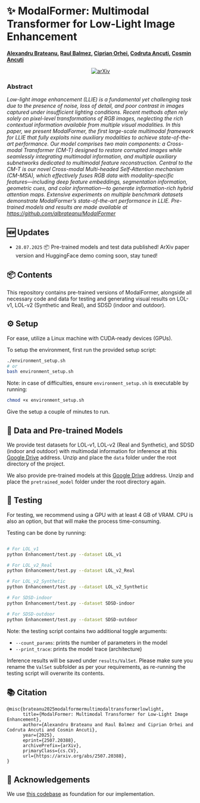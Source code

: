 # ✨ ModalFormer: Multimodal Transformer for Low-Light Image Enhancement

**[Alexandru Brateanu](https://scholar.google.com/citations?user=ru0meGgAAAAJ&hl=en), [Raul Balmez](https://scholar.google.com/citations?user=vPC7raQAAAAJ&hl=en), [Ciprian Orhei](https://scholar.google.com/citations?user=DZHdq3wAAAAJ&hl=en), [Codruta Ancuti](https://scholar.google.com/citations?user=5PA43eEAAAAJ&hl=en), [Cosmin Ancuti](https://scholar.google.com/citations?user=zVTgt8IAAAAJ&hl=en)**

<div align="center">
  
[![arXiv](https://img.shields.io/badge/arxiv-paper-179bd3)](https://arxiv.org/abs/2401.15204)
</div>

### Abstract
*Low-light image enhancement (LLIE) is a fundamental yet challenging task due to the presence of noise, loss of detail, and poor contrast in images captured under insufficient lighting conditions. Recent methods often rely solely on pixel-level transformations of RGB images, neglecting the rich contextual information available from multiple visual modalities. In this paper, we present ModalFormer, the first large-scale multimodal framework for LLIE that fully exploits nine auxiliary modalities to achieve state-of-the-art performance. Our model comprises two main components: a Cross-modal Transformer (CM-T) designed to restore corrupted images while seamlessly integrating multimodal information, and multiple auxiliary subnetworks dedicated to multimodal feature reconstruction. Central to the CM-T is our novel Cross-modal Multi-headed Self-Attention mechanism (CM-MSA), which effectively fuses RGB data with modality-specific features—including deep feature embeddings, segmentation information, geometric cues, and color information—to generate information-rich hybrid attention maps. Extensive experiments on multiple benchmark datasets demonstrate ModalFormer’s state-of-the-art performance in LLIE. Pre-trained models and results are made available at https://github.com/albrateanu/ModalFormer*

## 🆕 Updates
- `28.07.2025` 📦 Pre-trained models and test data published! ArXiv paper version and HuggingFace demo coming soon, stay tuned!

## 📦 Contents
This repository contains pre-trained versions of ModalFormer, alongside all necessary code and data for testing and generating visual results on LOL-v1, LOL-v2 (Synthetic and Real), and SDSD (indoor and outdoor).

## ⚙️ Setup
For ease, utilize a Linux machine with CUDA-ready devices (GPUs).

To setup the environment, first run the provided setup script:

```bash
./environment_setup.sh
# or 
bash environment_setup.sh
```

Note: in case of difficulties, ensure ```environment_setup.sh``` is executable by running:

```bash
chmod +x environment_setup.sh
```

Give the setup a couple of minutes to run.

## 📁 Data and Pre-trained Models
We provide test datasets for LOL-v1, LOL-v2 (Real and Synthetic), and SDSD (indoor and outdoor) with multimodal information for inference at this [Google Drive](https://drive.google.com/file/d/1BRRvr30qnoz7fmniU3IkVSBbIkss9vYq/view?usp=drive_link) address. Unzip and place the ```data``` folder under the root directory of the project.

We also provide pre-trained models at this [Google Drive](https://drive.google.com/file/d/1qCC2x2Cj9ijLS9jqx9VQ3DTLacA7Xtt8/view?usp=drive_link) address. Unzip and place the ```pretrained_model``` folder under the root directory again.

## 🧪 Testing
For testing, we recommend using a GPU with at least 4 GB of VRAM. CPU is also an option, but that will make the process time-consuming.

Testing can be done by running:

```bash

# For LOL_v1
python Enhancement/test.py --dataset LOL_v1 

# For LOL_v2_Real
python Enhancement/test.py --dataset LOL_v2_Real

# For LOL_v2_Synthetic
python Enhancement/test.py --dataset LOL_v2_Synthetic

# For SDSD-indoor
python Enhancement/test.py --dataset SDSD-indoor

# For SDSD-outdoor
python Enhancement/test.py --dataset SDSD-outdoor

```

Note: the testing script contains two additional toggle arguments:
- ```--count_params```: prints the number of parameters in the model
- ```--print_trace```: prints the model trace (architecture)

Inference results will be saved under ```results/ValSet```. Please make sure you rename the ```ValSet``` subfolder as per your requirements, as re-running the testing script will overwrite its contents.

## 📚 Citation

```
@misc{brateanu2025modalformermultimodaltransformerlowlight,
      title={ModalFormer: Multimodal Transformer for Low-Light Image Enhancement}, 
      author={Alexandru Brateanu and Raul Balmez and Ciprian Orhei and Codruta Ancuti and Cosmin Ancuti},
      year={2025},
      eprint={2507.20388},
      archivePrefix={arXiv},
      primaryClass={cs.CV},
      url={https://arxiv.org/abs/2507.20388}, 
}
```

## 🙏 Acknowledgements
We use [this codebase](https://github.com/caiyuanhao1998/Retinexformer) as foundation for our implementation.
